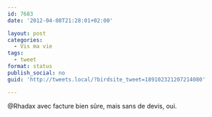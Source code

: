 ```yaml
---
id: 7683
date: '2012-04-08T21:28:01+02:00'

layout: post
categories:
  - Vis ma vie
tags:
  - tweet
format: status
publish_social: no
guid: 'http://tweets.local/?birdsite_tweet=189102321207214080'

---
```


@Rhadax avec facture bien sûre, mais sans de devis, oui.
